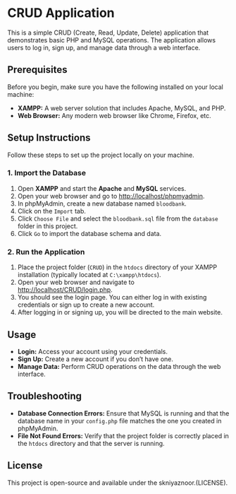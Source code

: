 # CRUD Application

This is a simple CRUD (Create, Read, Update, Delete) application that demonstrates basic PHP and MySQL operations. The application allows users to log in, sign up, and manage data through a web interface.

## Prerequisites

Before you begin, make sure you have the following installed on your local machine:

- **XAMPP:** A web server solution that includes Apache, MySQL, and PHP.
- **Web Browser:** Any modern web browser like Chrome, Firefox, etc.

## Setup Instructions

Follow these steps to set up the project locally on your machine.

### 1. Import the Database

1. Open **XAMPP** and start the **Apache** and **MySQL** services.
2. Open your web browser and go to [http://localhost/phpmyadmin](http://localhost/phpmyadmin).
3. In phpMyAdmin, create a new database named `bloodbank`.
4. Click on the `Import` tab.
5. Click `Choose File` and select the `bloodbank.sql` file from the `database` folder in this project.
6. Click `Go` to import the database schema and data.

### 2. Run the Application

1. Place the project folder (`CRUD`) in the `htdocs` directory of your XAMPP installation (typically located at `C:\xampp\htdocs`).
2. Open your web browser and navigate to [http://localhost/CRUD/login.php](http://localhost/CRUD/login.php).
3. You should see the login page. You can either log in with existing credentials or sign up to create a new account.
4. After logging in or signing up, you will be directed to the main website.

## Usage

- **Login:** Access your account using your credentials.
- **Sign Up:** Create a new account if you don’t have one.
- **Manage Data:** Perform CRUD operations on the data through the web interface.

## Troubleshooting

- **Database Connection Errors:** Ensure that MySQL is running and that the database name in your `config.php` file matches the one you created in phpMyAdmin.
- **File Not Found Errors:** Verify that the project folder is correctly placed in the `htdocs` directory and that the server is running.

## License

This project is open-source and available under the skniyaznoor.(LICENSE).
